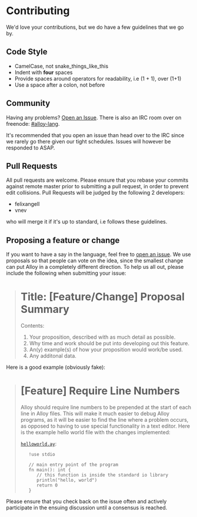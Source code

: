 # Contributing
We'd love your contributions, but we do have a few guidelines
that we go by.

## Code Style

* CamelCase, not snake_things_like_this
* Indent with **four** spaces
* Provide spaces around operators for readability, i.e (1 + 1), over (1+1)
* Use a space after a colon, not before

## Community
Having any problems? [Open an Issue](https://github.com/alloy-lang/alloy/issues). There is also an IRC room over on freenode: [#alloy-lang](http://webchat.freenode.net/?channels=%23alloy-lang).

It's recommended that you open an issue than head over to the IRC since we rarely go there given our tight schedules. Issues will however be responded to ASAP. 

## Pull Requests
All pull requests are welcome. Please ensure that you rebase your commits
against remote master prior to submitting a pull request, in order to
prevent edit collisions. Pull Requests will be judged by the following 2 
developers:

* felixangell
* vnev

who will merge it if it's up to standard, i.e follows these guidelines.

## Proposing a feature or change
If you want to have a say in the language, feel free to
[open an issue](https://github.com/alloy-lang/alloy/issues). We use proposals
so that people can vote on the idea, since the smallest change can put Alloy
in a completely different direction. To help us all out, please include
the following when submitting your issue:

> Title: [Feature/Change] Proposal Summary
> =====================================
>
> Contents:
>
> 1. Your proposition, described with as much detail as possible.
> 2. Why time and work should be put into developing out this feature.
> 3. An(y) example(s) of how your proposition would work/be used.
> 4. Any additonal data.

Here is a good example (obviously fake):

> [Feature] Require Line Numbers
> ==============================
>
> Alloy should require line numbers to be prepended at the start of each
> line in Alloy files. This will make it much easier to debug Alloy programs,
> as it will be easier to find the line where a problem occurs, as opposed
> to having to use special functionality in a text editor. Here is the
> example hello world file with the changes implemented:
>
> [`helloworld.ay`](/examples/helloworld.ay):
> ```
> 	 !use stdio
>
>    // main entry point of the program
>    fn main(): int {
> 	    // this function is inside the standard io library
> 	 	println("hello, world")
> 	 	return 0
> 	 }
> ```

Please ensure that you check back on the issue often and actively participate
in the ensuing discussion until a consensus is reached.
